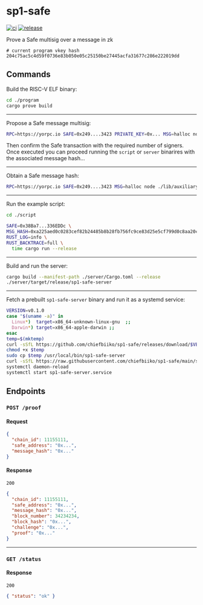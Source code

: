 # sp1-safe

[![ci](https://github.com/chiefbiiko/sp1-safe/workflows/ci/badge.svg)](https://github.com/chiefbiiko/sp1-safe/actions/workflows/ci.yml) [![release](https://img.shields.io/github/v/release/chiefbiiko/sp1-safe?include_prereleases)](https://github.com/chiefbiiko/sp1-safe/releases/latest)

Prove a Safe multisig over a message in zk

```
# current program vkey hash
204c75ac5c4d59f0736e83b050e05c25150be27445acfa31677c286e222019dd
```

## Commands

Build the RISC-V ELF binary:

```sh
cd ./program
cargo prove build
```

---

Propose a Safe message multisig:

```sh
RPC=https://yorpc.io SAFE=0x249....3423 PRIVATE_KEY=0x... MSG=halloc node ./lib/auxiliary/proposeSignMsg.js
```

Then confirm the Safe transaction with the required number of signers. Once executed you can proceed running the `script` or `server` binarires with the associated message hash...

---

Obtain a Safe message hash:

```sh
RPC=https://yorpc.io SAFE=0x249....3423 MSG=halloc node ./lib/auxiliary/msgHash.js
```

---

Run the example script:

```sh
cd ./script

SAFE=0x38Ba7...336EDDc \
MSG_HASH=0xa225aed0c0283cef82b24485b8b28fb756fc9ce83d25e5cf799d0c8aa20ce6b7 \
RUST_LOG=info \
RUST_BACKTRACE=full \
  time cargo run --release
```

---

Build and run the server:

```sh
cargo build --manifest-path ./server/Cargo.toml --release
./server/target/release/sp1-safe-server
```

---

Fetch a prebuilt `sp1-safe-server` binary and run it as a systemd service:
<!-- https://0pointer.net/blog/dynamic-users-with-systemd.html -->
```sh
VERSION=v0.1.0
case "$(uname -a)" in
  Linux*)  target=x86_64-unknown-linux-gnu  ;;
  Darwin*) target=x86_64-apple-darwin ;;
esac
temp=$(mktemp)
curl -sSfL https://github.com/chiefbiiko/sp1-safe/releases/download/$VERSION/sp1-safe-server-$VERSION-$target.gz | gunzip > $temp
chmod +x $temp
sudo cp $temp /usr/local/bin/sp1-safe-server
curl -sSfL https://raw.githubusercontent.com/chiefbiiko/sp1-safe/main/server/sp1-safe-server.service | sudo tee /etc/systemd/system/sp1-safe-server.service
systemctl daemon-reload
systemctl start sp1-safe-server.service
```

## Endpoints

### `POST /proof`

#### Request

```json
{
  "chain_id": 11155111,
  "safe_address": "0x...",
  "message_hash": "0x..."
}
```

#### Response

`200`

```json
{
  "chain_id": 11155111,
  "safe_address": "0x...",
  "message_hash": "0x...",
  "block_number": 34234234,
  "block_hash": "0x...",
  "challenge": "0x...",
  "proof": "0x..."
}
```

---

### `GET /status`

#### Response

`200`

```json
{ "status": "ok" }
```